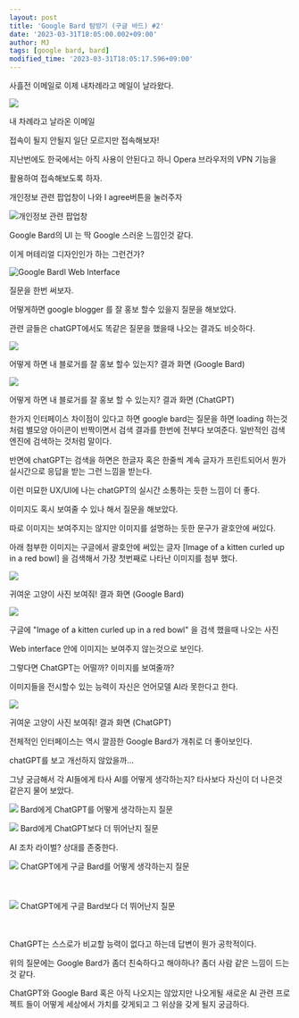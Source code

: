 ```yaml
---
layout: post
title: 'Google Bard 탐방기 (구글 바드) #2'
date: '2023-03-31T18:05:00.002+09:00'
author: MJ
tags: [google bard, bard]
modified_time: '2023-03-31T18:05:17.596+09:00'
---
```


사흘전 이메일로 이제 내차례라고 메일이 날라왔다.

  
![](/assets/images/2023/03/31/1.png)

내 차례라고 날라온 이메일  
  

  

접속이 될지 안될지 일단 모르지만 접속해보자!

지난번에도 한국에서는 아직 사용이 안된다고 하니 Opera 브라우저의 VPN 기능을

활용하여 접속해보도록 하자.

  

개인정보 관련 팝업창이 나와 I agree버튼을 눌러주자

![개인정보 관련 팝업창](/assets/images/2023/03/31/2.png)

Google Bard의 UI 는 딱 Google 스러운 느낌인것 같다.

  

이게 머테리얼 디자인인가 하는 그런건가?

![Google Bardl Web Interface](/assets/images/2023/03/31/3.png)
  

질문을 한번 써보자.

어떻게하면 google blogger 를 잘 홍보 할수 있을지 질문을 해보았다.

관련 글들은 chatGPT에서도 똑같은 질문을 했을때 나오는 결과도 비슷하다.


![](/assets/images/2023/03/31/4.png)

어떻게 하면 내 블로거를 잘 홍보 할수 있는지? 결과 화면 (Google Bard)  
  
![](/assets/images/2023/03/31/5.png)

어떻게 하면 내 블로거를 잘 홍보 할 수 있는지? 결과 화면 (ChatGPT)

  

한가지 인터페이스 차이점이 있다고 하면 google bard는 질문을 하면 loading 하는것 처럼 별모양 아이콘이 반짝이면서 검색 결과를 한번에 전부다 보여준다. 일반적인 검색엔진에 검색하는 것처럼 말이다.

반면에 chatGPT는 검색을 하면은 한글자 혹은 한줄씩 계속 글자가 프린트되어서 뭔가 실시간으로 응답을 받는 그런 느낌을 받는다.

이런 미묘한 UX/UI에 나는 chatGPT의 실시간 소통하는 듯한 느낌이 더 좋다.

  

이미지도 혹시 보여줄 수 있나 해서 질문을 해보았다.

따로 이미지는 보여주지는 않지만 이미지를 설명하는 둣한 문구가 괄호안에 써있다.

아래 첨부한 이미지는 구글에서 괄호안에 써있는 글자 \[Image of a kitten curled up in a red bowl\] 을 검색해서 가장 첫번째로 나타난 이미지를 첨부 했다.

![](/assets/images/2023/03/31/6.png)

귀여운 고양이 사진 보여줘! 결과 화면 (Google Bard)

  
![](/assets/images/2023/03/31/7.png)

구글에 "Image of a kitten curled up in a red bowl" 을 검색 했을때 나오는 사진

  

Web interface 안에 이미지는 보여주지 않는것으로 보인다.

그렇다면 ChatGPT는 어떨까? 이미지를 보여줄까?

이미지들을 전시할수 있는 능력이 자신은 언어모델 AI라 못한다고 한다.

![](/assets/images/2023/03/31/8.png)

귀여운 고양이 사진 보여줘! 결과 화면 (ChatGPT)  
  

전체적인 인터페이스는 역시 깔끔한 Google Bard가 개취로 더 좋아보인다.

chatGPT를 보고 개선하지 않았을까...

  

그냥 궁금해서 각 AI들에게 타사 AI를 어떻게 생각하는지? 타사보다 자신이 더 나은것 같은지 물어 보았다.

![](/assets/images/2023/03/31/9.png)
Bard에게 ChatGPT를 어떻게 생각하는지 질문

  
![](/assets/images/2023/03/31/10.png)
Bard에게 ChatGPT보다 더 뛰어난지 질문

  

AI 조차 라이벌? 상대를 존중한다.

  
![](/assets/images/2023/03/31/11.png)
ChatGPT에게 구글 Bard를 어떻게 생각하는지 질문  
<br/>
<br/>
<br/>
![](/assets/images/2023/03/31/12.png)
ChatGPT에게 구글 Bard보다 더 뛰어난지 질문
<br/>
<br/>
<br/>

  

ChatGPT는 스스로가 비교할 능력이 없다고 하는데 답변이 뭔가 공학적이다.

  

위의 질문에는 Google Bard가 좀더 친숙하다고 해야하나? 좀더 사람 같은 느낌이 드는 것 같다.

ChatGPT와 Google Bard 혹은 아직 나오지는 않았지만 나오게될 새로운 AI 관련 프로젝트 들이 어떻게 세상에서 가치를 갖게되고 그 위상을 갖게 될지 궁금하다.